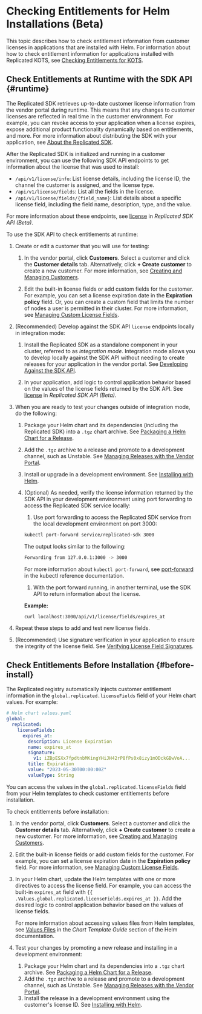 # Checking Entitlements for Helm Installations (Beta)

This topic describes how to check entitlement information from customer licenses in applications that are installed with Helm. For information about how to check entitlement information for applications installed with Replicated KOTS, see [Checking Entitlements for KOTS](licenses-referencing-fields).

## Check Entitlements at Runtime with the SDK API {#runtime}

The Replicated SDK retrieves up-to-date customer license information from the vendor portal during runtime. This means that any changes to customer licenses are reflected in real time in the customer environment. For example, you can revoke access to your application when a license expires, expose additional product functionality dynamically based on entitlements, and more. For more information about distributing the SDK with your application, see [About the Replicated SDK](replicated-sdk-overview).

After the Replicated SDK is initialized and running in a customer environment, you can use the following SDK API endpoints to get information about the license that was used to install:
* `/api/v1/license/info`: List license details, including the license ID, the channel the customer is assigned, and the license type.
* `/api/v1/license/fields`: List all the fields in the license.  
* `/api/v1/license/fields/{field_name}`: List details about a specific license field, including the field name, description, type, and the value.

For more information about these endpoints, see [license](/reference/replicated-sdk-apis#license) in _Replicated SDK API (Beta)_.

To use the SDK API to check entitlements at runtime:

1. Create or edit a customer that you will use for testing:

   1. In the vendor portal, click **Customers**. Select a customer and click the **Customer details** tab. Alternatively, click **+ Create customer** to create a new customer. For more information, see [Creating and Managing Customers](/vendor/releases-creating-customer).

   1. Edit the built-in license fields or add custom fields for the customer. For example, you can set a license expiration date in the **Expiration policy** field. Or, you can create a custom field that limits the number of nodes a user is permitted in their cluster. For more information, see [Managing Custom License Fields](/vendor/licenses-adding-custom-fields).

1. (Recommended) Develop against the SDK API `license` endpoints locally in integration mode:

   1. Install the Replicated SDK as a standalone component in your cluster, referred to as _integration mode_. Integration mode allows you to develop locally against the SDK API without needing to create releases for your application in the vendor portal. See [Developing Against the SDK API](/vendor/replicated-sdk-development).

   1. In your application, add logic to control application behavior based on the values of the license fields returned by the SDK API. See [license](/reference/replicated-sdk-apis#license) in _Replicated SDK API (Beta)_.

1. When you are ready to test your changes outside of integration mode, do the following:

   1. Package your Helm chart and its dependencies (including the Replicated SDK) into a `.tgz` chart archive. See [Packaging a Helm Chart for a Release](helm-install-release).

   1. Add the `.tgz` archive to a release and promote to a development channel, such as Unstable. See [Managing Releases with the Vendor Portal](/vendor/releases-creating-releases).

   1. Install or upgrade in a development environment. See [Installing with Helm](install-with-helm).

   1. (Optional) As needed, verify the license information returned by the SDK API in your development environment using port forwarding to access the Replicated SDK service locally:

      1. Use port forwarding to access the Replicated SDK service from the local development environment on port 3000:

        ```bash
        kubectl port-forward service/replicated-sdk 3000
        ```

        The output looks similar to the following:

        ```bash
        Forwarding from 127.0.0.1:3000 -> 3000
        ```

        For more information about `kubectl port-forward`, see [port-forward](https://kubernetes.io/docs/reference/generated/kubectl/kubectl-commands#port-forward) in the kubectl reference documentation.

      1. With the port forward running, in another terminal, use the SDK API to return information about the license.

        **Example:**

        ```
        curl localhost:3000/api/v1/license/fields/expires_at
        ```

1. Repeat these steps to add and test new license fields.

1. (Recommended) Use signature verification in your application to ensure the integrity of the license field. See [Verifying License Field Signatures](/vendor/licenses-verify-fields-sdk-api).

## Check Entitlements Before Installation {#before-install}

The Replicated registry automatically injects customer entitlement information in the `global.replicated.licenseFields` field of your Helm chart values. For example:

```yaml
# Helm chart values.yaml
global:
  replicated:
    licenseFields:
      expires_at:
        description: License Expiration
        name: expires_at
        signature:
          v1: iZBpESXx7fpdtnbMKingYHiJH42rP8fPs0x8izy1mODckGBwVoA... 
        title: Expiration
        value: "2023-05-30T00:00:00Z"
        valueType: String  
```

You can access the values in the `global.replicated.licenseFields` field from your Helm templates to check customer entitlements before installation.

To check entitlements before installation:

1. In the vendor portal, click **Customers**. Select a customer and click the **Customer details** tab. Alternatively, click **+ Create customer** to create a new customer. For more information, see [Creating and Managing Customers](/vendor/releases-creating-customer).

1. Edit the built-in license fields or add custom fields for the customer. For example, you can set a license expiration date in the **Expiration policy** field. For more information, see [Managing Custom License Fields](/vendor/licenses-adding-custom-fields).

1. In your Helm chart, update the Helm templates with one or more directives to access the license field. For example, you can access the built-in `expires_at` field with `{{ .Values.global.replicated.licenseFields.expires_at }}`. Add the desired logic to control application behavior based on the values of license fields.

   For more information about accessing values files from Helm templates, see [Values Files](https://helm.sh/docs/chart_template_guide/values_files/) in the _Chart Template Guide_ section of the Helm documentation.

1. Test your changes by promoting a new release and installing in a development environment:
   1. Package your Helm chart and its dependencies into a `.tgz` chart archive. See [Packaging a Helm Chart for a Release](helm-install-release).
   1. Add the `.tgz` archive to a release and promote to a development channel, such as Unstable. See [Managing Releases with the Vendor Portal](/vendor/releases-creating-releases).
   1. Install the release in a development environment using the customer's license ID. See [Installing with Helm](install-with-helm).